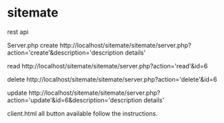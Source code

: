 # sitemate
 rest api 


Server.php 
create
http://localhost/sitemate/sitemate/server.php?action='create'&description='description details'

read
http://localhost/sitemate/sitemate/server.php?action='read'&id=6

delete
http://localhost/sitemate/sitemate/server.php?action='delete'&id=6

update
http://localhost/sitemate/sitemate/server.php?action='update'&id=6&description='description details'



client.html
all button available follow the instructions. 